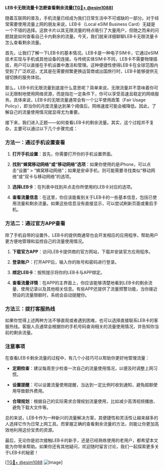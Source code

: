 **LEB卡无限流量卡怎麽查看剩余流量[[TG💪+ @esim1088](https://t.me/s/esim1088)]**

随着互联网的普及，手机流量已经成为我们日常生活中不可或缺的一部分。对于经常需要使用流量上网的朋友来说，LEB卡（Local eSIM Business Card）无疑是一个不错的选择。这款卡片以其无限流量的特点吸引了大量用户，但随之而来的问题就是如何查看自己卡内剩余的流量。今天，我们就来详细聊聊LEB卡无限流量卡怎么查看剩余流量。

首先，让我们了解一下LEB卡的基本情况。LEB卡是一种电子SIM卡，它通过eSIM技术实现与手机或其他设备的连接。与传统实体SIM卡不同，LEB卡不需要物理插拔，用户可以直接在手机设置中激活和管理。这种便捷性使得LEB卡在全球范围内受到了广泛欢迎，尤其是在需要频繁更换运营商或出国旅行时，LEB卡能够提供无缝切换的服务体验。

那么，LEB卡的无限流量到底是什么意思呢？简单来说，无限流量并不意味着你可以无限制地使用网络资源，而是指在一定条件下，你可以享受高速且稳定的网络服务。具体来说，LEB卡的无限流量通常会有一个公平使用政策（Fair Usage Policy），即当你的月度流量达到某个阈值后，网络速度可能会被降低。因此，了解自己的流量使用情况就显得尤为重要。

接下来，我们进入正题——如何查看LEB卡的剩余流量。其实，这个过程并不复杂，主要可以通过以下几个步骤完成：

### 方法一：通过手机设置查看

1. **打开手机设置**：首先，你需要打开你的手机设置界面。
   
2. **找到“蜂窝移动网络”或“移动网络”选项**：如果你使用的是iPhone，可以点击“设置” > “蜂窝移动网络”；如果是安卓手机，则可能需要寻找类似“移动网络”或“双卡与移动网络”的选项。

3. **选择LEB卡**：在列表中找到并点击你所使用的LEB卡对应的选项。

4. **查看流量信息**：在这里，你应该能看到关于LEB卡的一些基本信息，包括已使用流量和剩余流量。如果这些信息没有直接显示，可以尝试刷新页面或重启手机。

### 方法二：通过官方APP查看

除了手机自带的设置外，LEB卡的提供商通常也会开发相应的应用程序，帮助用户更方便地管理和监控自己的流量使用情况。

1. **下载官方APP**：访问LEB卡提供商的官方网站，下载并安装官方应用程序。

2. **登录账户**：打开APP后，输入你的账号和密码进行登录。

3. **绑定LEB卡**：按照提示将你的LEB卡与APP绑定。

4. **查看流量详情**：在APP的主界面上，你应该能够清楚地看到LEB卡的剩余流量、使用记录以及其他相关信息。有些APP还提供了流量预警功能，当你接近预设的流量限额时，系统会自动提醒你。

### 方法三：拨打客服热线

如果你觉得上述两种方法不够直观或者遇到困难，也可以选择直接联系LEB卡的客服热线。客服人员通常会根据你的手机号码查询相关的流量使用情况，并告知你当前的剩余流量。

### 注意事项

在查看LEB卡剩余流量的过程中，有几个小技巧可以帮助你更好地管理流量：

- **定期检查**：建议每周至少检查一次自己的流量使用情况，以便及时调整上网习惯。
  
- **设置提醒**：可以设置流量使用提醒，当达到一定比例时收到通知，避免超额使用导致额外费用。

- **合理规划**：根据自己的实际需求合理规划流量使用，比如减少高清视频播放、避免下载大文件等。

总的来说，LEB卡作为一种新兴的流量解决方案，其便捷性和灵活性让越来越多的人选择它作为日常上网工具。而掌握正确的查看剩余流量的方法，则能让你更加高效地利用这份宝贵的资源。

最后，无论你是初次接触LEB卡的新手，还是已经熟练使用的老用户，都希望本文能为你带来帮助。如果你还有其他疑问，欢迎随时留言讨论，我们一起探索更多关于LEB卡的秘密！

[[TG💪+ @esim1088](https://t.me/s/esim1088) ![Image](https://i.postimg.cc/4NQfJmqS/Snipaste-2025-05-13-00-14-12.png)]